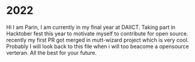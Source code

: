 # 2022
Hi I am Parin,
   I am currently in my final year at DAIICT. Taking part in Hacktober fest this year to motivate myself to contribute for open source.
   recently my first PR got merged in mutt-wizard project which is very cool. Probably I will look back to this file when i will too beacome a opensource verteran.
   All the best for your future.